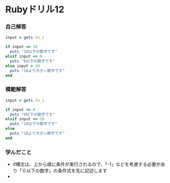 # Rubyドリル12
### 自己解答
```ruby
input = gets.to_i

if input <= 10
  puts "10以下の数字です"
elsif input <= 0
  puts "0以下の数字です"
else input > 10
  puts "10より大きい数字です"
end
```

### 模範解答
```ruby
input = gets.to_i

if input <= 0
  puts "0以下の数字です"
elsif input <= 10
  puts "10以下の数字です"
else
  puts "10より大きい数字です"
end
```

### 学んだこと
- if構文は、上から順に条件が実行されるので、「-1」などを考慮する必要があり「０以下の数字」の条件式を先に記述します
- 
